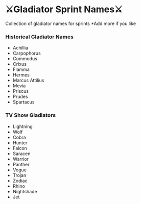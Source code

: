 # ⚔️Gladiator Sprint Names⚔️
Collection of gladiator names for sprints
*Add more if you like 

### Historical Gladiator Names
* Achillia
* Carpophorus
* Commodus
* Crixus
* Flamma
* Hermes
* Marcus Attilius
* Mevia
* Priscus
* Prudes
* Spartacus

### TV Show Gladiators
* Lightning
* Wolf
* Cobra
* Hunter
* Falcon
* Saracen
* Warrior
* Panther
* Vogue
* Trojan
* Zodiac
* Rhino
* Nightshade
* Jet
